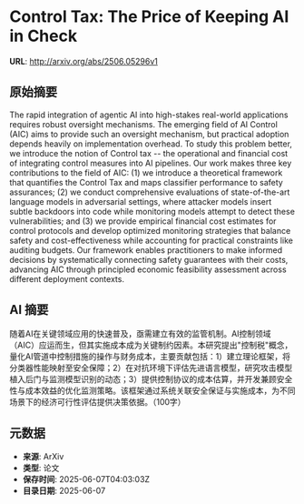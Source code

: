 # Control Tax: The Price of Keeping AI in Check

**URL**: http://arxiv.org/abs/2506.05296v1

## 原始摘要

The rapid integration of agentic AI into high-stakes real-world applications
requires robust oversight mechanisms. The emerging field of AI Control (AIC)
aims to provide such an oversight mechanism, but practical adoption depends
heavily on implementation overhead. To study this problem better, we introduce
the notion of Control tax -- the operational and financial cost of integrating
control measures into AI pipelines. Our work makes three key contributions to
the field of AIC: (1) we introduce a theoretical framework that quantifies the
Control Tax and maps classifier performance to safety assurances; (2) we
conduct comprehensive evaluations of state-of-the-art language models in
adversarial settings, where attacker models insert subtle backdoors into code
while monitoring models attempt to detect these vulnerabilities; and (3) we
provide empirical financial cost estimates for control protocols and develop
optimized monitoring strategies that balance safety and cost-effectiveness
while accounting for practical constraints like auditing budgets. Our framework
enables practitioners to make informed decisions by systematically connecting
safety guarantees with their costs, advancing AIC through principled economic
feasibility assessment across different deployment contexts.


## AI 摘要

随着AI在关键领域应用的快速普及，亟需建立有效的监管机制。AI控制领域（AIC）应运而生，但其实施成本成为关键制约因素。本研究提出"控制税"概念，量化AI管道中控制措施的操作与财务成本，主要贡献包括：1）建立理论框架，将分类器性能映射至安全保障；2）在对抗环境下评估先进语言模型，研究攻击模型植入后门与监测模型识别的动态；3）提供控制协议的成本估算，并开发兼顾安全性与成本效益的优化监测策略。该框架通过系统关联安全保证与实施成本，为不同场景下的经济可行性评估提供决策依据。（100字）

## 元数据

- **来源**: ArXiv
- **类型**: 论文
- **保存时间**: 2025-06-07T04:03:03Z
- **目录日期**: 2025-06-07
